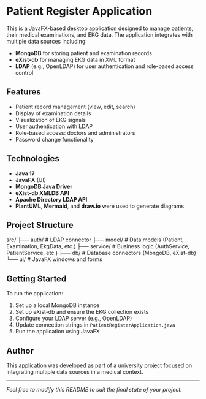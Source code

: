 # Patient Register Application

This is a JavaFX-based desktop application designed to manage patients, their medical examinations, and EKG data. The application integrates with multiple data sources including:

- **MongoDB** for storing patient and examination records
- **eXist-db** for managing EKG data in XML format
- **LDAP** (e.g., OpenLDAP) for user authentication and role-based access control

## Features

- Patient record management (view, edit, search)
- Display of examination details
- Visualization of EKG signals
- User authentication with LDAP
- Role-based access: doctors and administrators
- Password change functionality

## Technologies

- **Java 17**
- **JavaFX** (UI)
- **MongoDB Java Driver**
- **eXist-db XMLDB API**
- **Apache Directory LDAP API**
- **PlantUML**, **Mermaid**, and **draw.io** were used to generate diagrams

## Project Structure

src/ 
├── auth/ # LDAP connector
├── model/ # Data models (Patient, Examination, EkgData, etc.) 
├── service/ # Business logic (AuthService, PatientService, etc.) 
├── db/ # Database connectors (MongoDB, eXist-db) 
└── ui/ # JavaFX windows and forms


## Getting Started

To run the application:

1. Set up a local MongoDB instance
2. Set up eXist-db and ensure the EKG collection exists
3. Configure your LDAP server (e.g., OpenLDAP)
4. Update connection strings in `PatientRegisterApplication.java`
5. Run the application using JavaFX

## Author

This application was developed as part of a university project focused on integrating multiple data sources in a medical context.

---

*Feel free to modify this README to suit the final state of your project.*
